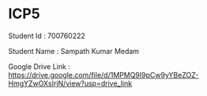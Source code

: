 # ICP5

Student Id : 700760222

Student Name : Sampath Kumar Medam

Google Drive Link : https://drive.google.com/file/d/1MPMQ9I9pCw9yYBeZOZ-HmgYZwOXsIrjN/view?usp=drive_link
